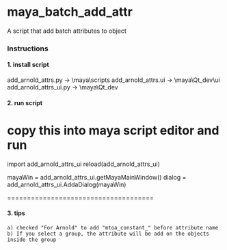 # maya_batch_add_attr
A script that add batch attributes to object

### Instructions

#### 1. install script
   add_arnold_attrs.py -> \maya\scripts
   add_arnold_attrs.ui -> \maya\Qt_dev\ui
   add_arnold_attrs_ui.py -> \maya\Qt_dev

#### 2.  run script
   copy this into maya script editor and run
   =====================================

   import add_arnold_attrs_ui
   reload(add_arnold_attrs_ui)

   mayaWin = add_arnold_attrs_ui.getMayaMainWindow()
   dialog = add_arnold_attrs_ui.AddaDialog(mayaWin)

   =====================================

#### 3. tips
    a) checked "For Arnold" to add "mtoa_constant_" before attribute name
    b) If you select a group, the attribute will be add on the objects inside the group

